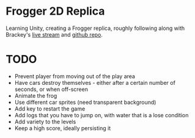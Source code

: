 # Frogger 2D Replica

Learning Unity, creating a Frogger replica, roughly following along with Brackey's [live stream](https://www.youtube.com/watch?v=wZt6qDDx-2o)
and [github repo](https://github.com/Brackeys/Frogger-Replica).

# TODO

- Prevent player from moving out of the play area
- Have cars destroy themselves - either after a certain number of seconds, or when off-screen
- Animate the frog
- Use different car sprites (need transparent background)
- Add key to restart the game
- Add logs that you have to jump on, with water that is a lose condition
- Add variety to the levels
- Keep a high score, ideally persisting it


